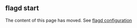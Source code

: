 ## flagd start

The content of this page has moved. See [flagd configuration](https://flagd.dev/reference/flagd_start)